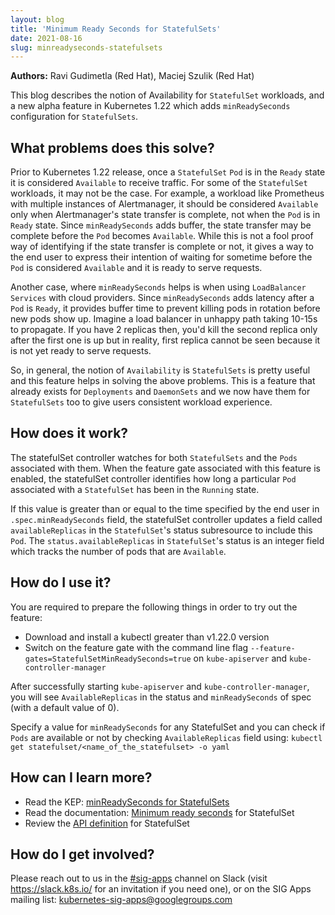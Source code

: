 ```yaml
---
layout: blog
title: 'Minimum Ready Seconds for StatefulSets'
date: 2021-08-16
slug: minreadyseconds-statefulsets
---
```


**Authors:** Ravi Gudimetla (Red Hat), Maciej Szulik (Red Hat)

This blog describes the notion of Availability for `StatefulSet` workloads, and a new alpha feature in Kubernetes 1.22 which adds `minReadySeconds` configuration for `StatefulSets`.

## What problems does this solve?

Prior to Kubernetes 1.22 release, once a `StatefulSet` `Pod` is in the `Ready` state it is considered `Available` to receive traffic. For some of the `StatefulSet` workloads, it may not be the case. For example, a workload like Prometheus with multiple instances of Alertmanager, it should be considered `Available` only when Alertmanager's state transfer is complete, not when the `Pod` is in `Ready` state. Since `minReadySeconds` adds buffer, the state transfer may be complete before the `Pod` becomes `Available`. While this is not a fool proof way of identifying if the state transfer is complete or not, it gives a way to the end user to express their intention of waiting for sometime before the `Pod` is considered `Available` and it is ready to serve requests. 

Another case, where `minReadySeconds` helps is when using `LoadBalancer` `Services` with cloud providers. Since `minReadySeconds` adds latency after a `Pod` is `Ready`, it provides buffer time to prevent killing pods in rotation before new pods show up. Imagine a load balancer in unhappy path taking 10-15s to propagate. If you have 2 replicas then, you'd kill the second replica only after the first one is up but in reality, first replica cannot be seen because it is not yet ready to serve requests.

So, in general, the notion of `Availability` is `StatefulSets` is pretty useful and this feature helps in solving the above problems. This is a feature that already exists for `Deployments` and `DaemonSets` and we now have them for `StatefulSets` too to give users consistent workload experience.


## How does it work?

The statefulSet controller watches for both `StatefulSets` and the `Pods` associated with them. When the feature gate associated with this feature is enabled, the statefulSet controller identifies how long a particular `Pod` associated with a `StatefulSet` has been in the `Running` state.

If this value is greater than or equal to the time specified by the end user in `.spec.minReadySeconds` field, the statefulSet controller updates a field called `availableReplicas` in the `StatefulSet`'s status subresource to include this `Pod`. The `status.availableReplicas` in `StatefulSet`'s status is an integer field which tracks the number of pods that are `Available`.

## How do I use it?

You are required to prepare the following things in order to try out the feature:

   - Download and install a kubectl greater than v1.22.0 version
   - Switch on the feature gate with the command line flag `--feature-gates=StatefulSetMinReadySeconds=true` on `kube-apiserver` and `kube-controller-manager`

After successfully starting `kube-apiserver` and `kube-controller-manager`, you will see `AvailableReplicas` in the status and `minReadySeconds` of spec (with a default value of 0). 

Specify a value for `minReadySeconds` for any StatefulSet and you can check if `Pods` are available or not by checking `AvailableReplicas` field using:
`kubectl get statefulset/<name_of_the_statefulset> -o yaml`

## How can I learn more?

- Read the KEP: [minReadySeconds for StatefulSets](https://github.com/kubernetes/enhancements/tree/master/keps/sig-apps/2599-minreadyseconds-for-statefulsets#readme)
- Read the documentation: [Minimum ready seconds](/docs/concepts/workloads/controllers/statefulset/#minimum-ready-seconds) for StatefulSet
- Review the [API definition](/docs/reference/kubernetes-api/workload-resources/stateful-set-v1/) for StatefulSet

## How do I get involved?

Please reach out to us in the [#sig-apps](https://kubernetes.slack.com/archives/C18NZM5K9) channel on Slack (visit https://slack.k8s.io/ for an invitation if you need one), or on the SIG Apps mailing list: kubernetes-sig-apps@googlegroups.com

